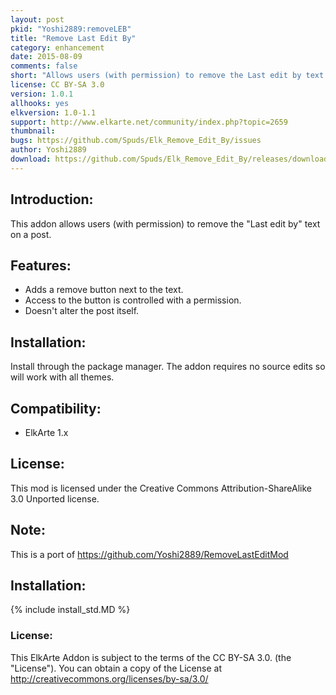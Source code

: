 ```yaml
---
layout: post
pkid: "Yoshi2889:removeLEB"
title: "Remove Last Edit By"
category: enhancement
date: 2015-08-09
comments: false
short: "Allows users (with permission) to remove the Last edit by text on a post"
license: CC BY-SA 3.0
version: 1.0.1
allhooks: yes
elkversion: 1.0-1.1
support: http://www.elkarte.net/community/index.php?topic=2659
thumbnail:
bugs: https://github.com/Spuds/Elk_Remove_Edit_By/issues
author: Yoshi2889
download: https://github.com/Spuds/Elk_Remove_Edit_By/releases/download/V1.0.1/elk_removeLEB_101.zip
---
```


## Introduction:
This addon allows users (with permission) to remove the "Last edit by" text on a post.

## Features:
- Adds a remove button next to the text.
- Access to the button is controlled with a permission.
- Doesn't alter the post itself.

## Installation:
Install through the package manager.  The addon requires no source edits so will work with all themes.

## Compatibility:
- ElkArte 1.x

## License:
This mod is licensed under the Creative Commons Attribution-ShareAlike 3.0 Unported license.

## Note:
This is a port of https://github.com/Yoshi2889/RemoveLastEditMod 

## Installation:
{% include install_std.MD %}

### License:
This ElkArte Addon is subject to the terms of the CC BY-SA 3.0. (the "License"). You can obtain a copy of the License at http://creativecommons.org/licenses/by-sa/3.0/
